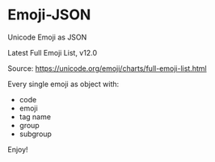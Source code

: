 # Emoji-JSON
Unicode Emoji as JSON

Latest Full Emoji List, v12.0

Source: https://unicode.org/emoji/charts/full-emoji-list.html

Every single emoji as object with:

- code
- emoji
- tag name
- group
- subgroup

Enjoy!
